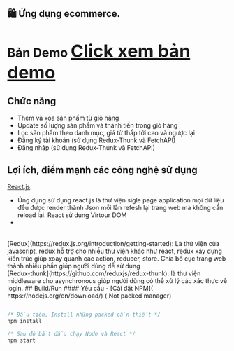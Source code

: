 ## 🛍️ Ứng dụng ecommerce.
# Bản Demo <a href="https://phongphamiuh.github.io/BookForStudent/" style="font-size: 40px">Click xem bản demo</a>

## Chức năng
- Thêm và xóa sản phẩm từ giỏ hàng
- Update số lượng sản phẩm và thành tiền trong giỏ hàng
- Lọc sản phẩm theo danh mục, giá từ thấp tới cao và ngược lại
- Đăng ký tài khoản (sử dụng Redux-Thunk và FetchAPI)
- Đăng nhập (sử dụng Redux-Thunk và FetchAPI)

## Lợi ích, điểm mạnh các công nghệ sử dụng
[React.js](https://reactjs.org/docs/getting-started.html): 
- Ứng dụng sử dụng react.js là thư viện sigle page application mọi dữ liệu đều được render thành Json mỗi lần refesh lại trang web mà không cần reload lại. React sử dụng Virtour DOM 
- 
<br/>
[Redux](https://redux.js.org/introduction/getting-started): Là thử viện của javascript, redux hỗ trợ cho nhiều thư viện khác như react, redux xây dựng kiến trúc giúp xoay quanh các action, reducer, store. Chia bố cục trang web thành nhiều phần giúp người dùng dễ sử dụng <br/>
[Redux-thunk](https://github.com/reduxjs/redux-thunk): là thư viện middleware cho asynchronous giúp người dùng có thể xử lý các xác thực về login.
## Build/Run
#### Yêu cầu
- [Cài đặt NPM]( https://nodejs.org/en/download/) ( Not packed manager)

```javascript

/* Đầu tiên, Install những packed cần thiết */
npm install

/* Sau đó bắt đầu chạy Node và React */
npm start

```

